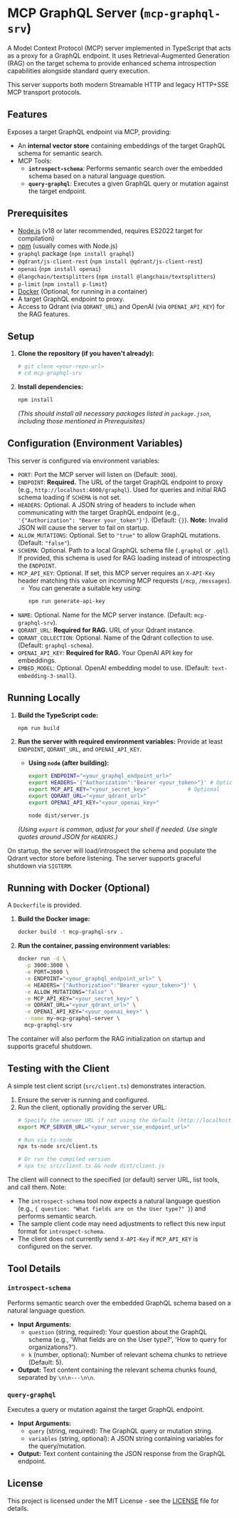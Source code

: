 # MCP GraphQL Server (`mcp-graphql-srv`)

A Model Context Protocol (MCP) server implemented in TypeScript that acts as a proxy for a GraphQL endpoint. It uses Retrieval-Augmented Generation (RAG) on the target schema to provide enhanced schema introspection capabilities alongside standard query execution.

This server supports both modern Streamable HTTP and legacy HTTP+SSE MCP transport protocols.

## Features

Exposes a target GraphQL endpoint via MCP, providing:

*   An **internal vector store** containing embeddings of the target GraphQL schema for semantic search.
*   MCP Tools:
    *   **`introspect-schema`**: Performs semantic search over the embedded schema based on a natural language question.
    *   **`query-graphql`**: Executes a given GraphQL query or mutation against the target endpoint.

## Prerequisites

*   [Node.js](https://nodejs.org/) (v18 or later recommended, requires ES2022 target for compilation)
*   [npm](https://www.npmjs.com/) (usually comes with Node.js)
*   `graphql` package (`npm install graphql`)
*   `@qdrant/js-client-rest` (`npm install @qdrant/js-client-rest`)
*   `openai` (`npm install openai`)
*   `@langchain/textsplitters` (`npm install @langchain/textsplitters`)
*   `p-limit` (`npm install p-limit`)
*   [Docker](https://www.docker.com/) (Optional, for running in a container)
*   A target GraphQL endpoint to proxy.
*   Access to Qdrant (via `QDRANT_URL`) and OpenAI (via `OPENAI_API_KEY`) for the RAG features.

## Setup

1.  **Clone the repository (if you haven't already):**
    ```bash
    # git clone <your-repo-url>
    # cd mcp-graphql-srv
    ```

2.  **Install dependencies:**
    ```bash
    npm install
    ```
    *(This should install all necessary packages listed in `package.json`, including those mentioned in Prerequisites)*

## Configuration (Environment Variables)

This server is configured via environment variables:

*   `PORT`: Port the MCP server will listen on (Default: `3000`).
*   `ENDPOINT`: **Required.** The URL of the target GraphQL endpoint to proxy (e.g., `http://localhost:4000/graphql`). Used for queries and initial RAG schema loading if `SCHEMA` is not set.
*   `HEADERS`: Optional. A JSON string of headers to include when communicating with the target GraphQL endpoint (e.g., `'{"Authorization": "Bearer your_token"}'`). (Default: `{}`). **Note:** Invalid JSON will cause the server to fail on startup.
*   `ALLOW_MUTATIONS`: Optional. Set to `"true"` to allow GraphQL mutations. (Default: `"false"`).
*   `SCHEMA`: Optional. Path to a local GraphQL schema file (`.graphql` or `.gql`). If provided, this schema is used for RAG loading instead of introspecting the `ENDPOINT`.
*   `MCP_API_KEY`: Optional. If set, this MCP server requires an `X-API-Key` header matching this value on incoming MCP requests (`/mcp`, `/messages`).
    *   You can generate a suitable key using:
        ```bash
        npm run generate-api-key
        ```
*   `NAME`: Optional. Name for the MCP server instance. (Default: `mcp-graphql-srv`).
*   `QDRANT_URL`: **Required for RAG.** URL of your Qdrant instance.
*   `QDRANT_COLLECTION`: Optional. Name of the Qdrant collection to use. (Default: `graphql-schema`).
*   `OPENAI_API_KEY`: **Required for RAG.** Your OpenAI API key for embeddings.
*   `EMBED_MODEL`: Optional. OpenAI embedding model to use. (Default: `text-embedding-3-small`).

## Running Locally

1.  **Build the TypeScript code:**
    ```bash
    npm run build
    ```

2.  **Run the server with required environment variables:**
    Provide at least `ENDPOINT`, `QDRANT_URL`, and `OPENAI_API_KEY`.

    *   **Using `node` (after building):**
        ```bash
        export ENDPOINT="<your_graphql_endpoint_url>"
        export HEADERS='{"Authorization":"Bearer <your_token>"}' # Optional
        export MCP_API_KEY="<your_secret_key>"            # Optional
        export QDRANT_URL="<your_qdrant_url>"
        export OPENAI_API_KEY="<your_openai_key>"

        node dist/server.js
        ```
    *(Using `export` is common, adjust for your shell if needed. Use single quotes around JSON for `HEADERS`.)*

On startup, the server will load/introspect the schema and populate the Qdrant vector store before listening. The server supports graceful shutdown via `SIGTERM`.

## Running with Docker (Optional)

A `Dockerfile` is provided.

1.  **Build the Docker image:**
    ```bash
    docker build -t mcp-graphql-srv .
    ```

2.  **Run the container, passing environment variables:**
    ```bash
    docker run -d \
      -p 3000:3000 \
      -e PORT=3000 \
      -e ENDPOINT="<your_graphql_endpoint_url>" \
      -e HEADERS='{"Authorization":"Bearer <your_token>"}' \
      -e ALLOW_MUTATIONS="false" \
      -e MCP_API_KEY="<your_secret_key>" \
      -e QDRANT_URL="<your_qdrant_url>" \
      -e OPENAI_API_KEY="<your_openai_key>" \
      --name my-mcp-graphql-server \
      mcp-graphql-srv
    ```

The container will also perform the RAG initialization on startup and supports graceful shutdown.

## Testing with the Client

A simple test client script (`src/client.ts`) demonstrates interaction.

1.  Ensure the server is running and configured.
2.  Run the client, optionally providing the server URL:
    ```bash
    # Specify the server URL if not using the default (http://localhost:3000/sse)
    export MCP_SERVER_URL="<your_server_sse_endpoint_url>"

    # Run via ts-node
    npx ts-node src/client.ts

    # Or run the compiled version
    # npx tsc src/client.ts && node dist/client.js
    ```

The client will connect to the specified (or default) server URL, list tools, and call them. Note:
*   The `introspect-schema` tool now expects a natural language question (e.g., `{ question: "What fields are on the User type?" }`) and performs semantic search.
*   The sample client code may need adjustments to reflect this new input format for `introspect-schema`.
*   The client does not currently send `X-API-Key` if `MCP_API_KEY` is configured on the server.

## Tool Details

### `introspect-schema`

Performs semantic search over the embedded GraphQL schema based on a natural language question.

*   **Input Arguments:**
    *   `question` (string, required): Your question about the GraphQL schema (e.g., 'What fields are on the User type?', 'How to query for organizations?').
    *   `k` (number, optional): Number of relevant schema chunks to retrieve (Default: 5).
*   **Output:** Text content containing the relevant schema chunks found, separated by `\n\n---\n\n`.

### `query-graphql`

Executes a query or mutation against the target GraphQL endpoint.

*   **Input Arguments:**
    *   `query` (string, required): The GraphQL query or mutation string.
    *   `variables` (string, optional): A JSON string containing variables for the query/mutation.
*   **Output:** Text content containing the JSON response from the GraphQL endpoint.

## License

This project is licensed under the MIT License - see the [LICENSE](LICENSE) file for details. 